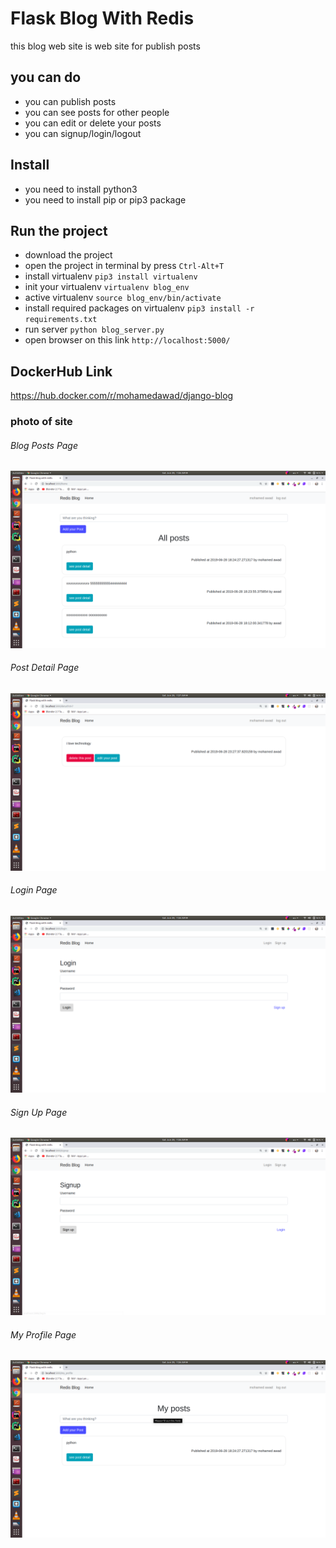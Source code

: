 # Flask Blog With Redis

this blog web site is web site for publish posts  

## you can do 

* you can publish posts
* you can see posts for other people
* you can edit or delete your posts
* you can signup/login/logout 

## Install

* you need to install python3
* you need to install pip or pip3 package


## Run the project

* download the project 
* open the project in terminal by press `Ctrl-Alt+T`
* install virtualenv `pip3 install virtualenv` 
* init your virtualenv `virtualenv blog_env` 
* active virtualenv `source blog_env/bin/activate`
* install required packages on virtualenv `pip3 install -r requirements.txt`
* run server `python blog_server.py`
* open browser on this link `http://localhost:5000/`

## DockerHub Link
https://hub.docker.com/r/mohamedawad/django-blog

### photo of site

###### Blog Posts Page
![alt text](https://github.com/Mohamed-awad/Flask-Blog-With-Redis/blob/master/images/1.png)

###### Post Detail Page
![alt text](https://github.com/Mohamed-awad/Flask-Blog-With-Redis/blob/master/images/5.png)

###### Login Page
![alt text](https://github.com/Mohamed-awad/Flask-Blog-With-Redis/blob/master/images/3.png)

###### Sign Up Page
![alt text](https://github.com/Mohamed-awad/Flask-Blog-With-Redis/blob/master/images/4.png)

###### My Profile Page
![alt text](https://github.com/Mohamed-awad/Flask-Blog-With-Redis/blob/master/images/2.png)
